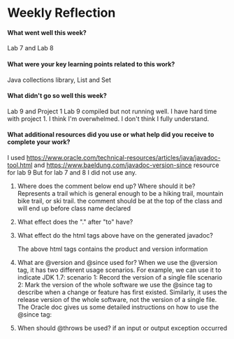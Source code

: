 # Weekly Reflection

#### What went well this week?

Lab 7 and Lab 8

#### What were your key learning points related to this work?

Java collections library, List and Set

#### What didn't go so well this week?

Lab 9 and Project 1
Lab 9 compiled but not running well.
I have hard time with project 1. I think I'm overwhelmed. I don't think I fully understand.

#### What additional resources did you use or what help did you receive to complete your work?

I used https://www.oracle.com/technical-resources/articles/java/javadoc-tool.html  and
https://www.baeldung.com/javadoc-version-since resource for lab 9
But for lab 7 and 8 I did not use any.


1. Where does the comment below end up? Where should it be?
Represents a trail which is general enough to be a hiking trail,
mountain bike trail, or ski trail.
	the comment should be at the top of the class and will end up
	before class name declared

2. What effect does the "." after "to" have?


3. What effect do the html tags above have on the generated javadoc?

	The above html tags contains the product and version information

4. What are @version and @since used for?
	When we use the @version tag, it has two different usage scenarios.
	For example, we can use it to indicate JDK 1.7:
		scenario 1:  Record the version of a single file
		scenario 2: Mark the version of the whole software
	we use the @since tag to describe when a change or feature has first existed. Similarly, it uses the release version of the whole software, not the version of a single file. The Oracle doc gives us some detailed instructions on how to use the @since tag:

5. When should @throws be used?
	if an input or output exception occurred
